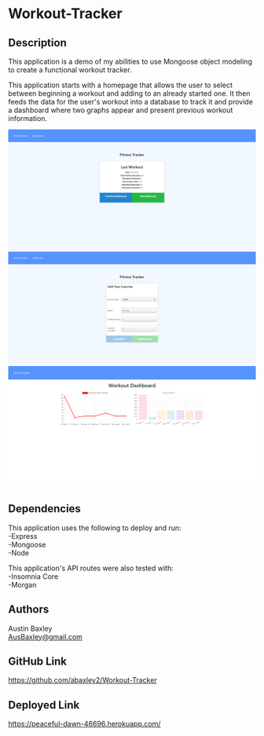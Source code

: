 # Workout-Tracker

## Description

This application is a demo of my abilities to use Mongoose object modeling to create a functional workout tracker.

This application starts with a homepage that allows the user to select between beginning a workout and adding to an already started one. It then feeds the data for the user's workout into a database to track it and provide a dashboard where two graphs appear and present previous workout information.

![Workout-Tracker Picture of Work](https://github.com/abaxley2/Workout-Tracker/blob/main/images/tracker1.png)  
![Workout-Tracker Picture of Work](https://github.com/abaxley2/Workout-Tracker/blob/main/images/tracker2.png)  
![Workout-Tracker Picture of Work](https://github.com/abaxley2/Workout-Tracker/blob/main/images/tracker3.png)

## Dependencies

This application uses the following to deploy and run:  
-Express  
-Mongoose  
-Node  

This application's API routes were also tested with:  
-Insomnia Core  
-Morgan  

## Authors

Austin Baxley  
AusBaxley@gmail.com  

## GitHub Link  

https://github.com/abaxley2/Workout-Tracker  

## Deployed Link  

https://peaceful-dawn-46696.herokuapp.com/  

